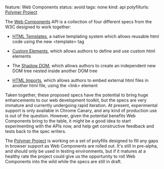feature: Web Components
status: avoid
tags: none
kind: api
polyfillurls: [Polymer Project](http://www.polymer-project.org/)

The [Web Components](https://dvcs.w3.org/hg/webcomponents/raw-file/tip/explainer/index.html) API is a collection of four different specs from the W3C designed to work together: 

- [HTML Templates](https://dvcs.w3.org/hg/webcomponents/raw-file/tip/spec/templates/index.html), a native templating system which allows reusable html code using the new &lt;template&gt; tag

- [Custom Elements](https://dvcs.w3.org/hg/webcomponents/raw-file/tip/spec/custom/index.html), which allows authors to define and use custom html elements

- The [Shadow DOM](http://www.w3.org/TR/shadow-dom/), which allows authors to create an independent new DOM tree nested inside another DOM tree

- [HTML Imports](https://dvcs.w3.org/hg/webcomponents/raw-file/tip/spec/imports/index.html), which allows authors to embed external html files in another html file, using the &lt;link&gt; element

Taken together, these proposed specs have the potential to bring huge enhancements to our web development toolkit, but the specs are very immature and currently undergoing rapid iteration. At present, experimental support is only available in Chrome Canary, and any kind of production use is out of the question. However, given the potential benefits Web Components bring to the table, it might be a good idea to start experimenting with the APIs now, and help get constructive feedback and tests back to the spec writers.

The [Polymer Project](http://www.polymer-project.org/) is working on a set of polyfills designed to fill any gaps in browser support as Web Components are rolled out. It's still in pre-alpha, and should only be used in testing environments, but if it matures at a healthy rate the project could give us the opportunity to roll Web Components into the wild while the specs are still in draft.